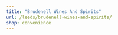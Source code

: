 ```yaml
---
title: "Brudenell Wines And Spirits"
url: /leeds/brudenell-wines-and-spirits/
shop: convenience
---
```

